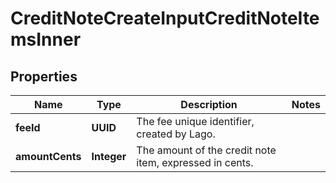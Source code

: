 

# CreditNoteCreateInputCreditNoteItemsInner


## Properties

| Name | Type | Description | Notes |
|------------ | ------------- | ------------- | -------------|
|**feeId** | **UUID** | The fee unique identifier, created by Lago. |  |
|**amountCents** | **Integer** | The amount of the credit note item, expressed in cents. |  |



